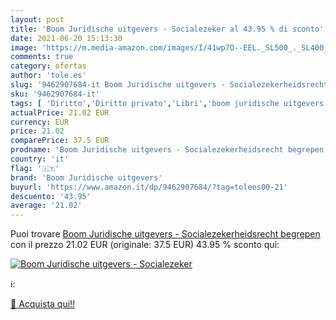 ```yaml
---
layout: post
title: 'Boom Juridische uitgevers - Socialezeker al 43.95 % di sconto'
date: 2021-06-20 15:13:30
image: 'https://m.media-amazon.com/images/I/41wp7O--EEL._SL500_._SL400_.jpg'
comments: true
category: ofertas
author: 'tole.es'
slug: '9462907684-it Boom Juridische uitgevers - Socialezekerheidsrecht begrepen'
sku: '9462907684-it'
tags: [ 'Diritto','Diritto privato','Libri','boom juridische uitgevers', ]
actualPrice: 21.02 EUR
currency: EUR
price: 21.02
comparePrice: 37.5 EUR
prodname: 'Boom Juridische uitgevers - Socialezekerheidsrecht begrepen'
country: 'it'
flag: '🇮🇹'
brand: 'Boom Juridische uitgevers'
buyurl: 'https://www.amazon.it/dp/9462907684/?tag=tolees00-21'
descuento: '43.95'
average: '21.02'
---
```


Puoi trovare [Boom Juridische uitgevers - Socialezekerheidsrecht begrepen](https://www.amazon.it/dp/9462907684/?tag=tolees00-21) con il prezzo 21.02 EUR (originale: 37.5 EUR) 43.95 % sconto qui:

[![Boom Juridische uitgevers - Socialezeker](https://m.media-amazon.com/images/I/41wp7O--EEL._SL500_._SL400_.jpg)](https://www.amazon.it/dp/9462907684/?tag=tolees00-21)

ℹ️:


[🛒 Acquista qui!!](https://www.amazon.it/dp/9462907684/?tag=tolees00-21)

